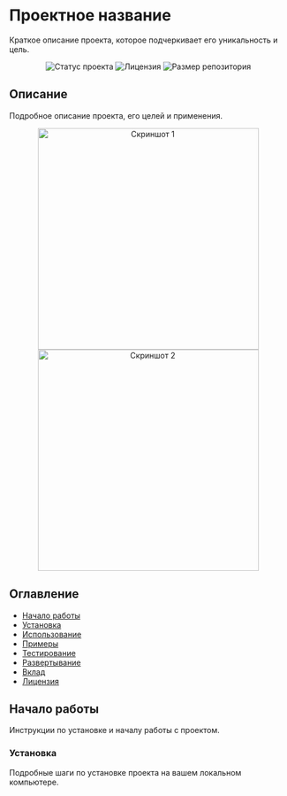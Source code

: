 <!-- Заголовок -->
# Проектное название

Краткое описание проекта, которое подчеркивает его уникальность и цель.

<!-- Бэйджи (по желанию) -->
<p align="center">
  <img src="https://img.shields.io/badge/статус-активен-brightgreen.svg" alt="Статус проекта">
  <img src="https://img.shields.io/github/license/ваш-локальный-репозиторий" alt="Лицензия">
  <img src="https://img.shields.io/github/repo-size/ваш-локальный-репозиторий" alt="Размер репозитория">
</p>

<!-- Описание -->
## Описание

Подробное описание проекта, его целей и применения.

<!-- Скриншоты (по желанию) -->
<p align="center">
  <img src="screenshot1.png" alt="Скриншот 1" width="400">
  <img src="screenshot2.png" alt="Скриншот 2" width="400">
</p>

<!-- Оглавление -->
## Оглавление

- [Начало работы](#начало-работы)
- [Установка](#установка)
- [Использование](#использование)
- [Примеры](#примеры)
- [Тестирование](#тестирование)
- [Развертывание](#развертывание)
- [Вклад](#вклад)
- [Лицензия](#лицензия)

<!-- Начало работы -->
## Начало работы

Инструкции по установке и началу работы с проектом.

### Установка

Подробные шаги по установке проекта на вашем локальном компьютере.
